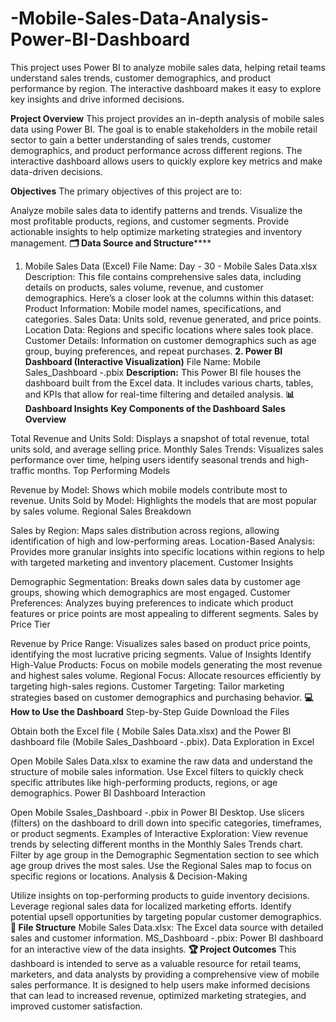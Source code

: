 # -Mobile-Sales-Data-Analysis-Power-BI-Dashboard
This project uses Power BI to analyze mobile sales data, helping retail teams understand sales trends, customer demographics, and product performance by region. The interactive dashboard makes it easy to explore key insights and drive informed decisions.


**Project Overview**
This project provides an in-depth analysis of mobile sales data using Power BI. The goal is to enable stakeholders in the mobile retail sector to gain a better understanding of sales trends, customer demographics, and product performance across different regions. The interactive dashboard allows users to quickly explore key metrics and make data-driven decisions.

**Objectives**
The primary objectives of this project are to:

Analyze mobile sales data to identify patterns and trends.
Visualize the most profitable products, regions, and customer segments.
Provide actionable insights to help optimize marketing strategies and inventory management.
**🗂️ Data Source and Structure******
1. Mobile Sales Data (Excel)
File Name: Day - 30 - Mobile Sales Data.xlsx
Description: This file contains comprehensive sales data, including details on products, sales volume, revenue, and customer demographics. Here’s a closer look at the columns within this dataset:
Product Information: Mobile model names, specifications, and categories.
Sales Data: Units sold, revenue generated, and price points.
Location Data: Regions and specific locations where sales took place.
Customer Details: Information on customer demographics such as age group, buying preferences, and repeat purchases.
**2. Power BI Dashboard (Interactive Visualization)**
File Name: Mobile Sales_Dashboard -.pbix
**Description:** This Power BI file houses the dashboard built from the Excel data. It includes various charts, tables, and KPIs that allow for real-time filtering and detailed analysis.
**📊 Dashboard Insights**
**Key Components of the Dashboard**
**Sales Overview**

Total Revenue and Units Sold: Displays a snapshot of total revenue, total units sold, and average selling price.
Monthly Sales Trends: Visualizes sales performance over time, helping users identify seasonal trends and high-traffic months.
Top Performing Models

Revenue by Model: Shows which mobile models contribute most to revenue.
Units Sold by Model: Highlights the models that are most popular by sales volume.
Regional Sales Breakdown

Sales by Region: Maps sales distribution across regions, allowing identification of high and low-performing areas.
Location-Based Analysis: Provides more granular insights into specific locations within regions to help with targeted marketing and inventory placement.
Customer Insights

Demographic Segmentation: Breaks down sales data by customer age groups, showing which demographics are most engaged.
Customer Preferences: Analyzes buying preferences to indicate which product features or price points are most appealing to different segments.
Sales by Price Tier

Revenue by Price Range: Visualizes sales based on product price points, identifying the most lucrative pricing segments.
Value of Insights
Identify High-Value Products: Focus on mobile models generating the most revenue and highest sales volume.
Regional Focus: Allocate resources efficiently by targeting high-sales regions.
Customer Targeting: Tailor marketing strategies based on customer demographics and purchasing behavior.
**💻 How to Use the Dashboard**
Step-by-Step Guide
Download the Files

Obtain both the Excel file ( Mobile Sales Data.xlsx) and the Power BI dashboard file (Mobile Sales_Dashboard -.pbix).
Data Exploration in Excel

Open Mobile Sales Data.xlsx to examine the raw data and understand the structure of mobile sales information.
Use Excel filters to quickly check specific attributes like high-performing products, regions, or age demographics.
Power BI Dashboard Interaction

Open Mobile Ssales_Dashboard -.pbix in Power BI Desktop.
Use slicers (filters) on the dashboard to drill down into specific categories, timeframes, or product segments.
Examples of Interactive Exploration:
View revenue trends by selecting different months in the Monthly Sales Trends chart.
Filter by age group in the Demographic Segmentation section to see which age group drives the most sales.
Use the Regional Sales map to focus on specific regions or locations.
Analysis & Decision-Making

Utilize insights on top-performing products to guide inventory decisions.
Leverage regional sales data for localized marketing efforts.
Identify potential upsell opportunities by targeting popular customer demographics.
**📂 File Structure**
Mobile Sales Data.xlsx: The Excel data source with detailed sales and customer information.
MS_Dashboard -.pbix: Power BI dashboard for an interactive view of the data insights.
**🏆 Project Outcomes**
This dashboard is intended to serve as a valuable resource for retail teams, marketers, and data analysts by providing a comprehensive view of mobile sales performance. It is designed to help users make informed decisions that can lead to increased revenue, optimized marketing strategies, and improved customer satisfaction.

